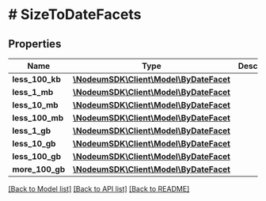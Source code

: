 # # SizeToDateFacets

## Properties

Name | Type | Description | Notes
------------ | ------------- | ------------- | -------------
**less_100_kb** | [**\NodeumSDK\Client\Model\ByDateFacet**](ByDateFacet.md) |  | [optional] 
**less_1_mb** | [**\NodeumSDK\Client\Model\ByDateFacet**](ByDateFacet.md) |  | [optional] 
**less_10_mb** | [**\NodeumSDK\Client\Model\ByDateFacet**](ByDateFacet.md) |  | [optional] 
**less_100_mb** | [**\NodeumSDK\Client\Model\ByDateFacet**](ByDateFacet.md) |  | [optional] 
**less_1_gb** | [**\NodeumSDK\Client\Model\ByDateFacet**](ByDateFacet.md) |  | [optional] 
**less_10_gb** | [**\NodeumSDK\Client\Model\ByDateFacet**](ByDateFacet.md) |  | [optional] 
**less_100_gb** | [**\NodeumSDK\Client\Model\ByDateFacet**](ByDateFacet.md) |  | [optional] 
**more_100_gb** | [**\NodeumSDK\Client\Model\ByDateFacet**](ByDateFacet.md) |  | [optional] 

[[Back to Model list]](../../README.md#documentation-for-models) [[Back to API list]](../../README.md#documentation-for-api-endpoints) [[Back to README]](../../README.md)



